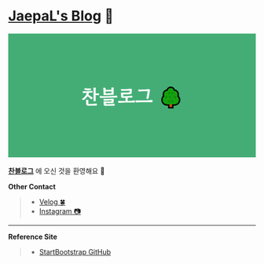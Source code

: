 # [JaepaL's Blog](https://devjaepal.github.io/) 🌟

![](./img/README_Thumnail.png)

**[찬블로그](https://devjaepal.github.io/)** 에 오신 것을 환영해요 💚

**Other Contact**
> + [Velog 🍀](https://velog.io/@jaepal)
> + [Instagram 📷](https://www.instagram.com/jaechane/)

___

**Reference Site** 

> + [StartBootstrap GitHub](https://github.com/StartBootstrap/startbootstrap-clean-blog)
